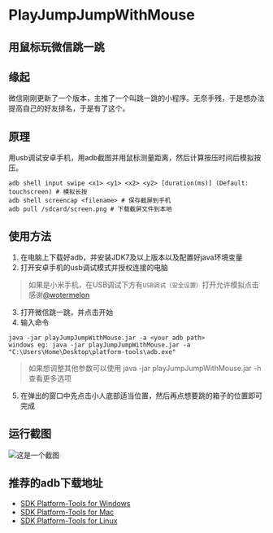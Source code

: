# PlayJumpJumpWithMouse
用鼠标玩微信跳一跳
---
## 缘起
微信刚刚更新了一个版本，主推了一个叫跳一跳的小程序。无奈手残，于是想办法提高自己的好友排名，于是有了这个。

## 原理
用usb调试安卓手机，用adb截图并用鼠标测量距离，然后计算按压时间后模拟按压。
```
adb shell input swipe <x1> <y1> <x2> <y2> [duration(ms)] (Default: touchscreen) # 模拟长按
adb shell screencap <filename> # 保存截屏到手机
adb pull /sdcard/screen.png # 下载截屏文件到本地
```

## 使用方法
1. 在电脑上下载好adb，并安装JDK7及以上版本以及配置好java环境变量
2. 打开安卓手机的usb调试模式并授权连接的电脑
>  如果是小米手机，在USB调试下方有``USB调试（安全设置）``打开允许模拟点击 感谢[@wotermelon](https://github.com/wotermelon)
3. 打开微信跳一跳，并点击开始
4. 输入命令
```
java -jar playJumpJumpWithMouse.jar -a <your adb path>
windows eg: java -jar playJumpJumpWithMouse.jar -a "C:\Users\Home\Desktop\platform-tools\adb.exe"
```
> 如果想调整其他参数可以使用 java -jar playJumpJumpWithMouse.jar -h 查看更多选项
5. 在弹出的窗口中先点击小人底部适当位置，然后再点想要跳的箱子的位置即可完成

## 运行截图
![这是一个截图](https://github.com/easyworld/PlayJumpJumpWithMouse/raw/master/screenshot.png)

## 推荐的adb下载地址
* [SDK Platform-Tools for Windows](https://dl.google.com/android/repository/platform-tools-latest-windows.zip)
* [SDK Platform-Tools for Mac](https://dl.google.com/android/repository/platform-tools-latest-darwin.zip)
* [SDK Platform-Tools for Linux](https://dl.google.com/android/repository/platform-tools-latest-linux.zip)
